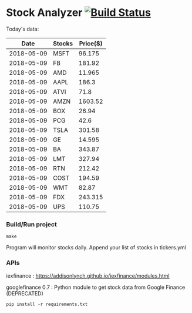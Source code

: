 # Stock Analyzer [![Build Status](https://travis-ci.org/ogoyal/StockAnalyzer.svg?branch=master)](https://travis-ci.org/ogoyal/StockAnalyzer)

Today's data:

| Date| Stocks| Price($) | 
| --- | --- | ---  | 
| 2018-05-09| MSFT| 96.175 | 
| 2018-05-09| FB| 181.92 | 
| 2018-05-09| AMD| 11.965 | 
| 2018-05-09| AAPL| 186.3 | 
| 2018-05-09| ATVI| 71.8 | 
| 2018-05-09| AMZN| 1603.52 | 
| 2018-05-09| BOX| 26.94 | 
| 2018-05-09| PCG| 42.6 | 
| 2018-05-09| TSLA| 301.58 | 
| 2018-05-09| GE| 14.595 | 
| 2018-05-09| BA| 343.87 | 
| 2018-05-09| LMT| 327.94 | 
| 2018-05-09| RTN| 212.42 | 
| 2018-05-09| COST| 194.59 | 
| 2018-05-09| WMT| 82.87 | 
| 2018-05-09| FDX| 243.315 | 
| 2018-05-09| UPS| 110.75 | 

### Build/Run project

```
make
```

Program will monitor stocks daily. Append your list of stocks in tickers.yml

### APIs
iexfinance : https://addisonlynch.github.io/iexfinance/modules.html

googlefinance 0.7 : Python module to get stock data from Google Finance (DEPRECATED)

```
pip install -r requirements.txt
```
